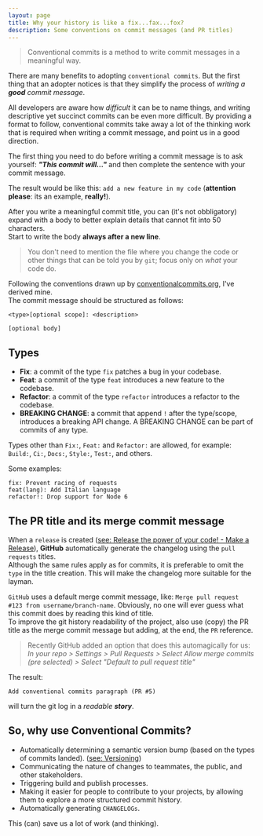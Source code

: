 ```yaml
---
layout: page
title: Why your history is like a fix...fax...fox?
description: Some conventions on commit messages (and PR titles)
---
```


> Conventional commits is a method to write commit messages in a meaningful way.

There are many benefits to adopting `conventional commits`. But the first thing that an adopter notices is that they simplify the process of _writing a **good** commit message_.

All developers are aware how _difficult_ it can be to name things, and writing descriptive yet succinct commits can be even more difficult. By providing a format to follow, conventional commits take away a lot of the thinking work that is required when writing a commit message, and point us in a good direction.

The first thing you need to do before writing a commit message is to ask yourself: **_"This commit will..."_** and then complete the sentence with your commit message.

The result would be like this: `add a new feature in my code` (**attention please**: its an example, **really!**).

After you write a meaningful commit title, you can (it's not obbligatory) expand with a body to better explain details that cannot fit into 50 characters.  
Start to write the body **always after a new line**.

> You don't need to mention the file where you change the code or other things that can be told you by `git`; focus only on _what_ your code do.

Following the conventions drawn up by [conventionalcommits.org](https://www.conventionalcommits.org/), I've derived mine.  
The commit message should be structured as follows:

```
<type>[optional scope]: <description>

[optional body]

```

## Types

- **Fix**: a commit of the type `fix` patches a bug in your codebase.
- **Feat**: a commit of the type `feat` introduces a new feature to the codebase.
- **Refactor**: a commit of the type `refactor` introduces a refactor to the codebase.
- **BREAKING CHANGE**: a commit that append `!` after the type/scope, introduces a breaking API change. A BREAKING CHANGE can be part of commits of any type.

Types other than `Fix:`, `Feat:` and `Refactor:` are allowed, for example: `Build:`, `Ci:`, `Docs:`, `Style:`, `Test:`, and others.

Some examples:

```
fix: Prevent racing of requests
feat(lang): Add Italian language
refactor!: Drop support for Node 6
```

## The PR title and its merge commit message

When a `release` is created ([see: Release the power of your code! - Make a Release](release-flow.md)), **GitHub** automatically generate the changelog using the `pull requests` titles.  
Although the same rules apply as for commits, it is preferable to omit the `type` in the title creation. This will make the changelog more suitable for the layman.

`GitHub` uses a default merge commit message, like: `Merge pull request #123 from username/branch-name`.
Obviously, no one will ever guess what this commit does by reading this kind of title.  
To improve the git history readability of the project, also use (copy) the PR title as the merge commit message but adding, at the end, the `PR` reference.

> Recently GitHub added an option that does this automagically for us: _In your repo > Settings > Pull Requests > Select Allow merge commits (pre selected) > Select "Default to pull request title"_

The result:

`Add conventional commits paragraph (PR #5)`

will turn the git log in a _readable **story**_.

## So, why use Conventional Commits?

- Automatically determining a semantic version bump (based on the types of commits landed). ([see: Versioning](release-flow.md#versioning))
- Communicating the nature of changes to teammates, the public, and other stakeholders.
- Triggering build and publish processes.
- Making it easier for people to contribute to your projects, by allowing them to explore a more structured commit history.
- Automatically generating `CHANGELOGs`.

This (can) save us a lot of work (and thinking).
